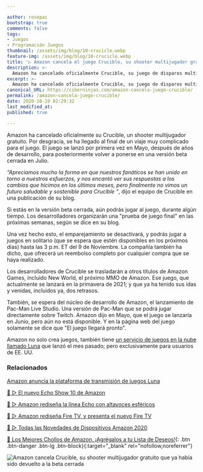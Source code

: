 ```yaml
---

author: rosepac
bootstrap: true
comments: false
tags:
- Juegos
- Programación Juegos
thumbnail: /assets/img/blog/10-crucicle.webp
feature-img: /assets/img/blog/10-crucicle.webp
title: '▷ Amazon cancela el juego Crucible, su shooter multijugador gratuito que ya había sido devuelto a la beta cerrada'
description: >-
  Amazon ha cancelado oficialmente Crucible, su juego de disparos multijugador gratuito. Es el final de un viaje difícil para el juego, que se lanzó por primera vez en mayo después de años de desarrollo antes de volver a ser puesto en beta cerrada en Julio.
excerpt: >-
  Amazon ha cancelado oficialmente Crucible, su juego de disparos multijugador gratuito. Es el final de un viaje difícil para el juego, que se lanzó por primera vez en mayo después de años de desarrollo antes de volver a ser puesto en beta cerrada en Julio.
canonical_URL: https://ciberninjas.com/amazon-cancela-juego-crucible/
permalink: /amazon-cancela-juego-crucible/
date: 2020-10-10 02:29:32
last_modified_at: 
published: true

---
```


Amazon ha cancelado oficialmente su Crucible, un shooter multijugador gratuito. Por desgracia, se ha llegado al final de un viaje muy complicado para el juego. El juego se lanzó por primera vez en Mayo, después de años de desarrollo, para posteriormente volver a ponerse en una versión beta cerrada en Julio.

*“Apreciamos mucho la forma en que nuestros fanáticos se han unido en torno a nuestros esfuerzos, y nos encantó ver sus respuestas a los cambios que hicimos en los últimos meses, pero finalmente no vimos un futuro saludable y sostenible para Crucible ”*, dijo el equipo de Crucible en una publicación de su blog.

Si estás en la versión beta cerrada, aún podrás jugar al juego, durante algún tiempo. Los desarrolladores organizarán una "prueba de juego final" en las próximas semanas, según se dice en su blog.

Una vez hecho esto, el emparejamiento se desactivará, y podrás jugar a juegos en solitario (que se espera que estén disponibles en los próximos días) hasta las 3 p.m. ET del 9 de Noviembre. La compañía también ha dicho, que ofrecerá un reembolso completo por cualquier compra que se haya realizado.

Los desarrolladores de Crucible se trasladarán a otros títulos de Amazon Games, incluido New World, el próximo MMO de Amazon. Ese juego, que actualmente se lanzará en la primavera de 2021; y que ya ha tenido sus idas y venidas, incluidos ya, dos retrasos.

También, se espera del núcleo de desarrollo de Amazon, el lanzamiento de Pac-Man Live Studio. Una versión de Pac-Man que se podrá jugar directamente sobre Twitch. Amazon dijo en Mayo, que el juego se lanzaría en Junio, pero aún no está disponible. Y en la página web del juego solamente se dice que "El juego llegará pronto".

Amazon no solo crea juegos, también tiene [un servicio de juegos en la nube llamado Luna](https://ciberninjas.com/amazon-anuncia-luna/) que lanzó el mes pasado; pero exclusivamente para usuarios de EE. UU.

### **Relacionados** <!-- omit in toc -->

[Amazon anuncia la plataforma de transmisión de juegos Luna](https://ciberninjas.com/amazon-anuncia-luna/)

[🥇 ▷ El nuevo Echo Show 10 de Amazon](https://ciberninjas.com/amazon-echo-show-2020/)

[🥇 ▷ Amazon rediseña la línea Echo con altavoces esféricos](https://ciberninjas.com/amazon-echo-dot-2020/)

[🥇 ▷ Amazon rediseña Fire TV, y presenta el nuevo Fire TV](https://ciberninjas.com/amazon-fire-stick-2020/)

[🥇 ▷ Todas las Novedades de Dispositivos Amazon 2020](https://ciberninjas.com/amazon-nuevo-hardware/)

[🛒 Los Mejores Chollos de Amazon, ¡Agrégalos a tu Lista de Deseos!](/amazon/ "Los Mejores Chollos de Amazon, Ofertas Flash, Black Monday y Amazon Prime Day"){: .btn .btn-danger .btn-lg .btn-block}{:target="_blank" rel="nofollow,noreferrer"}

![Amazon cancela Crucible, su shooter multijugador gratuito que ya había sido devuelto a la beta cerrada](/assets/img/blog/10-crucicle.webp "Amazon cancela Crucible, su shooter multijugador gratuito que ya había sido devuelto a la beta cerrada")